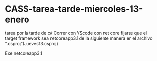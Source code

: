 # CASS-tarea-tarde-miercoles-13-enero
tarea por la tarde de c#
Correr con VScode con net core
fijarse que el target framework sea netcoreapp3.1 de la siguiente manera
en el archivo ".csproj"(Jueves13.csproj)


<Project Sdk="Microsoft.NET.Sdk">

  <PropertyGroup>
    <OutputType>Exe</OutputType>
    <TargetFramework>netcoreapp3.1</TargetFramework>
  </PropertyGroup>

</Project>
